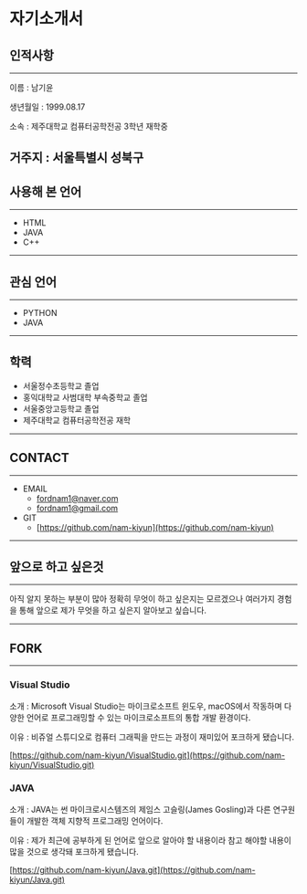 # 자기소개서
## 인적사항
---
이름 : 남기윤

생년월일 : 1999.08.17

소속 : 제주대학교 컴퓨터공학전공 3학년 재학중

거주지 : 서울특별시 성북구
---

## 사용해 본 언어

---

- HTML
- JAVA
- C++

---

## 관심 언어

---

- PYTHON
- JAVA

---

## 학력


- 서울정수초등학교 졸업
- 홍익대학교 사범대학 부속중학교 졸업
- 서울중앙고등학교 졸업
- 제주대학교 컴퓨터공학전공 재학

---

## CONTACT

---

- EMAIL
    - fordnam1@naver.com
    - fordnam1@gmail.com
- GIT
    - [https://github.com/nam-kiyun](https://github.com/nam-kiyun)

---

## 앞으로 하고 싶은것

---

아직 알지 못하는 부분이 많아 정확히 무엇이 하고 싶은지는 모르겠으나 여러가지 경험을 통해 앞으로 제가 무엇을 하고 싶은지 알아보고 싶습니다.

---

## FORK

---

### Visual Studio

소개 : Microsoft Visual Studio는 마이크로소프트 윈도우, macOS에서 작동하며 다양한 언어로 프로그래밍할 수 있는 마이크로소프트의 통합 개발 환경이다.

이유 : 비쥬얼 스튜디오로 컴퓨터 그래픽을 만드는 과정이 재미있어 포크하게 됐습니다.

[https://github.com/nam-kiyun/VisualStudio.git](https://github.com/nam-kiyun/VisualStudio.git)

### JAVA

소개 : JAVA는 썬 마이크로시스템즈의 제임스 고슬링(James Gosling)과 다른 연구원들이 개발한 객체 지향적 프로그래밍 언어이다.

이유 : 제가 최근에 공부하게 된 언어로 앞으로 알아야 할 내용이라 참고 해야할 내용이 많을 것으로 생각돼 포크하게 됐습니다.

[https://github.com/nam-kiyun/Java.git](https://github.com/nam-kiyun/Java.git)
